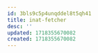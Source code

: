 ```yaml
---
id: 3bls9c5p4unqddel8t5qh41
title: inat-fetcher
desc: ''
updated: 1718355670082
created: 1718355670082
---
```


